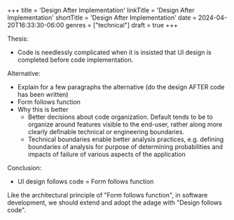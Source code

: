 +++
title = 'Design After Implementation'
linkTitle = 'Design After Implementation'
shortTitle = 'Design After Implementation'
date = 2024-04-20T16:33:30-06:00
genres = ["technical"]
draft = true
+++

Thesis: 

- Code is needlessly complicated when it is insisted that UI design is completed before code implementation.

Alternative: 

- Explain for a few paragraphs the alternative (do the design AFTER code has been written)
- Form follows function
- Why this is better
  - Better decisions about code organization. Default tends to be to organize around features visible to the end-user, rather along more clearly definable technical or engineering boundaries. 
  - Technical boundaries enable better analysis practices, e.g. defining boundaries of analysis for purpose of determining probabilities and impacts of failure of various aspects of the application


Conclusion:
- UI design follows code = Form follows function

Like the architectural principle of "Form follows function", in software development, we should extend and adopt the adage with "Design follows code". 
